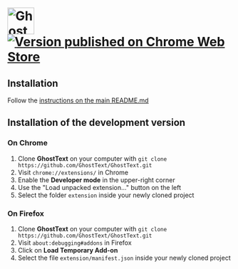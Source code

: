 # <img src="https://raw.githubusercontent.com/GhostText/GhostText/master/promo/gt_banner.png" height="60" alt="GhostText"> [![Version published on Chrome Web Store](https://img.shields.io/chrome-web-store/v/godiecgffnchndlihlpaajjcplehddca.svg)](https://chrome.google.com/webstore/detail/sublimetextarea/godiecgffnchndlihlpaajjcplehddca)

## Installation

Follow the [instructions on the main README.md](https://github.com/GhostText/GhostText/#installation)

## Installation of the development version

### On Chrome

1. Clone **GhostText** on your computer with `git clone https://github.com/GhostText/GhostText.git`
2. Visit `chrome://extensions/` in Chrome
3. Enable the **Developer mode** in the upper-right corner
4. Use the "Load unpacked extension…" button on the left
5. Select the folder `extension` inside your newly cloned project

### On Firefox

1. Clone **GhostText** on your computer with `git clone https://github.com/GhostText/GhostText.git`
2. Visit `about:debugging#addons` in Firefox
3. Click on **Load Temporary Add-on**
4. Select the file `extension/manifest.json` inside your newly cloned project
